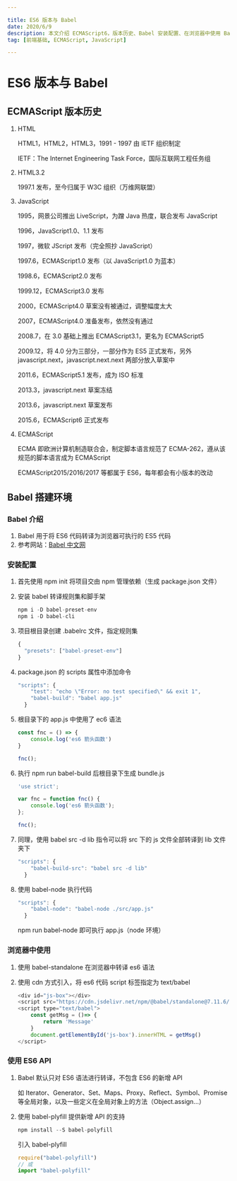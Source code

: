 ```yaml
---

title: ES6 版本与 Babel
date: 2020/6/9
description: 本文介绍 ECMAScript6，版本历史、Babel 安装配置、在浏览器中使用 Babel，以及使用 babel-plyfill 支持 ES6 新增 API
tag: [前端基础, ECMAScript, JavaScript]

---
```


# ES6 版本与 Babel 

## ECMAScript 版本历史

1. HTML

   HTML1，HTML2，HTML3，1991 - 1997 由 IETF 组织制定

   IETF：The Internet Engineering Task Force，国际互联网工程任务组

2. HTML3.2

   1997.1 发布，至今归属于 W3C 组织（万维网联盟）

3. JavaScript 

   1995，网景公司推出 LiveScript，为蹭 Java 热度，联合发布 JavaScript

   1996，JavaScript1.0、1.1 发布

   1997，微软 JScript 发布（完全照抄 JavaScript）

   1997.6，ECMAScript1.0 发布（以 JavaScript1.0 为蓝本）

   1998.6，ECMAScript2.0 发布

   1999.12，ECMAScript3.0 发布

   2000，ECMAScript4.0 草案没有被通过，调整幅度太大

   2007，ECMAScript4.0 准备发布，依然没有通过

   2008.7，在 3.0 基础上推出 ECMAScript3.1，更名为 ECMAScript5

   2009.12，将 4.0 分为三部分，一部分作为 ES5 正式发布，另外 javascript.next，javascript.next.next 两部分放入草案中

   2011.6，ECMAScript5.1 发布，成为 ISO 标准

   2013.3，javascript.next 草案冻结

   2013.6，javascript.next 草案发布

   2015.6，ECMAScript6 正式发布

4. ECMAScript

   ECMA 即欧洲计算机制造联合会，制定脚本语言规范了 ECMA-262，遵从该规范的脚本语言成为 ECMAScript

   ECMAScript2015/2016/2017 等都属于 ES6，每年都会有小版本的改动

## Babel 搭建环境

### Babel 介绍

1. Babel 用于将 ES6 代码转译为浏览器可执行的 ES5 代码
2. 参考网站：[Babel 中文网](https://www.babeljs.cn/)

### 安装配置

1. 首先使用 npm init 将项目交由 npm 管理依赖（生成 package.json 文件）

2. 安装 babel 转译规则集和脚手架

   ```javascript
   npm i -D babel-preset-env
   npm i -D babel-cli
   ```

3. 项目根目录创建 .babelrc 文件，指定规则集

   ```javascript
   {
     "presets": ["babel-preset-env"]
   }
   ```

4. package.json 的 scripts 属性中添加命令

   ```javascript
   "scripts": {
       "test": "echo \"Error: no test specified\" && exit 1",
       "babel-build": "babel app.js"
     }
   ```

5. 根目录下的 app.js 中使用了 ec6 语法

   ```javascript
   const fnc = () => {
       console.log('es6 箭头函数')
   }
   
   fnc();
   ```

6. 执行 npm run babel-build 后根目录下生成 bundle.js

   ```javascript
   'use strict';
   
   var fnc = function fnc() {
       console.log('es6 箭头函数');
   };
   
   fnc();
   ```

7. 同理，使用 babel src -d lib 指令可以将 src 下的 js 文件全部转译到 lib 文件夹下

   ```javascript
   "scripts": {
       "babel-build-src": "babel src -d lib"
     }
   ```

8. 使用 babel-node 执行代码

   ```javascript
   "scripts": {
       "babel-node": "babel-node ./src/app.js"
     }
   ```

   npm run babel-node 即可执行 app.js（node 环境）

### 浏览器中使用

1. 使用 babel-standalone 在浏览器中转译 es6 语法

2. 使用 cdn 方式引入，将 es6 代码 script 标签指定为 text/babel

   ```javascript
   <div id="js-box"></div>
   <script src="https://cdn.jsdelivr.net/npm/@babel/standalone@7.11.6/babel.min.js"></script>
   <script type="text/babel">
       const getMsg = ()=> {
           return 'Message'
       }
       document.getElementById('js-box').innerHTML = getMsg()
   </script>
   ```

### 使用 ES6 API

1. Babel 默认只对 ES6 语法进行转译，不包含 ES6 的新增 API

   如 Iterator、Generator、Set、Maps、Proxy、Reflect、Symbol、Promise 等全局对象，以及一些定义在全局对象上的方法（Object.assign...）

2. 使用 babel-plyfill 提供新增 API 的支持

   ```javascript
   npm install --S babel-polyfill
   ```

   引入 babel-plyfill

   ```javascript
   require("babel-polyfill")
   // 或
   import "babel-polyfill"
   ```

   


